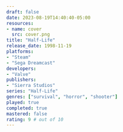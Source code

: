 ```yaml
---
draft: false
date: 2023-08-19T14:40:40-05:00
resources:
- name: cover
  src: cover.png
title: "Half-Life"
release_date: 1998-11-19
platforms:
- "Steam"
- "Sega Dreamcast"
developers: 
- "Valve"
publishers:
- "Sierra Studios"
series: "Half-Life"
genres: ["survival", "horror", "shooter"]
played: true
completed: true
mastered: false
rating: 9 # out of 10
---
```


